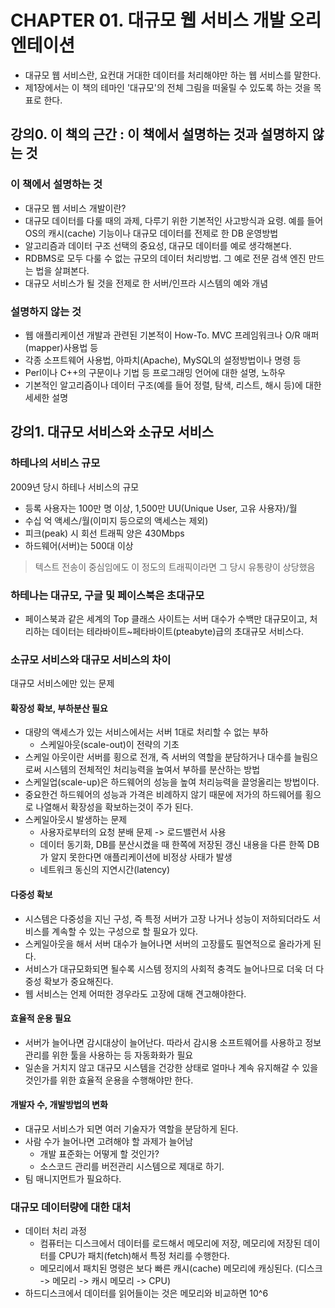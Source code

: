 # CHAPTER 01. 대규모 웹 서비스 개발 오리엔테이션
- 대규모 웹 서비스란, 요컨대 거대한 데이터를 처리해야만 하는 웹 서비스를 말한다.
- 제1장에서는 이 책의 테마인 '대규모'의 전체 그림을 떠울릴 수 있도록 하는 것을 목표로 한다.

## 강의0. 이 책의 근간 : 이 책에서 설명하는 것과 설명하지 않는 것
### 이 책에서 설명하는 것
- 대규모 웹 서비스 개발이란?
- 대규모 데이터를 다룰 때의 과제, 다루기 위한 기본적인 사고방식과 요령.
  예를 들어 OS의 캐시(cache) 기능이나 대규모 데이터를 전제로 한 DB 운영방법
- 알고리즘과 데이터 구조 선택의 중요성, 대규모 데이터를 예로 생각해본다.
- RDBMS로 모두 다룰 수 없는 규모의 데이터 처리방법. 그 예로 전문 검색 엔진 만드는 법을 살펴본다.
- 대규모 서비스가 될 것을 전제로 한 서버/인프라 시스템의 예와 개념

### 설명하지 않는 것
- 웹 애플리케이션 개발과 관련된 기본적이 How-To. MVC 프레임워크나 O/R 매퍼(mapper)사용법 등
- 각종 소프트웨어 사용법, 아파치(Apache), MySQL의 설정방법이나 명령 등
- Perl이나 C++의 구문이나 기법 등 프로그래밍 언어에 대한 설명, 노하우
- 기본적인 알고리즘이나 데이터 구조(예를 들어 정렬, 탐색, 리스트, 해시 등)에 대한 세세한 설명

## 강의1. 대규모 서비스와 소규모 서비스
### 하테나의 서비스 규모
2009년 당시 하테나 서비스의 규모
- 등록 사용자는 100만 명 이상, 1,500만 UU(Unique User, 고유 사용자)/월
- 수십 억 액세스/월(이미지 등으로의 액세스는 제외)
- 피크(peak) 시 회선 트래픽 양은 430Mbps
- 하드웨어(서버)는 500대 이상
> 텍스트 전송이 중심임에도 이 정도의 트래픽이라면 그 당시 유통량이 상당했음

### 하테나는 대규모, 구글 및 페이스북은 초대규모
- 페이스북과 같은 세계의 Top 클래스 사이트는 서버 대수가 수백만 대규모이고, 처리하는 데이터는 테라바이트~페타바이트(pteabyte)급의 초대규모 서비스다.

### 소규모 서비스와 대규모 서비스의 차이
대규모 서비스에만 있는 문제

#### 확장성 확보, 부하분산 필요
- 대량의 액세스가 있는 서비스에서는 서버 1대로 처리할 수 없는 부하
	- 스케일아웃(scale-out)이 전략의 기초
- 스케일 아웃이란 서버를 횡으로 전개, 즉 서버의 역할을 분담하거나 대수를 늘림으로써 시스템의 전체적인 처리능력을 높여서 부하를 분산하는 방법
- 스케일업(scale-up)은 하드웨어의 성능을 높여 처리능력을 끌엉올리는 방법이다.
- 중요한건 하드웨어의 성능과 가격은 비례하지 않기 때문에 저가의 하드웨어를 횡으로 나열해서 확장성을 확보하는것이 주가 된다.
- 스케일아웃시 발생하는 문제
	- 사용자로부터의 요청 분배 문제 -> 로드밸런서 사용
	- 데이터 동기화, DB를 분산시켰을 때 한쪽에 저장된 갱신 내용을 다른 한쪽 DB가 알지 못한다면 애플리케이션에 비정상 사태가 발생
	- 네트워크 동신의 지연시간(latency)

#### 다중성 확보
- 시스템은 다중성을 지닌 구성, 즉 특정 서버가 고장 나거나 성능이 저하되더라도 서비스를 계속할 수 있는 구성으로 할 필요가 있다.
- 스케일아웃을 해서 서버 대수가 늘어나면 서버의 고장률도 필연적으로 올라가게 된다.
- 서비스가 대규모화되면 될수록 시스템 정지의 사회적 충격도 늘어나므로 더욱 더 다중성 확보가 중요해진다.
- 웹 서비스는 언제 어떠한 경우라도 고장에 대해 견고해야한다.

#### 효율적 운용 필요
- 서버가 늘어나면 감시대상이 늘어난다. 따라서 감시용 소프트웨어를 사용하고 정보관리를 위한 툴을 사용하는 등 자동화화가 필요
- 일손을 거치지 않고 대규모 시스템을 건강한 상태로 얼마나 계속 유지해갈 수 있을 것인가를 위한 효율적 운용을 수행해야만 한다.

#### 개발자 수, 개발방법의 변화
- 대규모 서비스가 되면 여러 기술자가 역할을 분담하게 된다.
- 사람 수가 늘어나면 고려해야 할 과제가 늘어남
	- 개발 표준화는 어떻게 할 것인가?
	- 소스코드 관리를 버전관리 시스템으로 제대로 하기.
- 팀 매니지먼트가 필요하다.

### 대규모 데이터량에 대한 대처
- 데이터 처리 과정
	- 컴퓨터는 디스크에서 데이터를 로드해서 메모리에 저장, 메모리에 저장된 데이터를 CPU가 패치(fetch)해서 특정 처리를 수행한다.
	- 메모리에서 패치된 명령은 보다 빠른 캐시(cache) 메모리에 캐싱된다.
		(디스크 -> 메모리 -> 캐시 메모리 -> CPU)
- 하드디스크에서 데이터를 읽어들이는 것은 메모리와 비교하면 10^6


